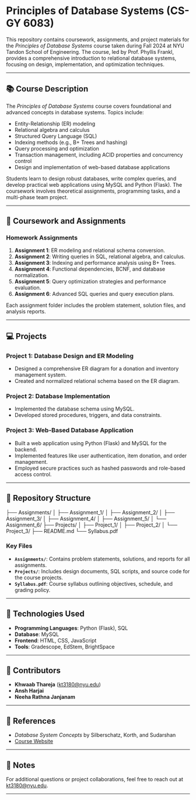 # Principles of Database Systems (CS-GY 6083)

This repository contains coursework, assignments, and project materials for the *Principles of Database Systems* course taken during Fall 2024 at NYU Tandon School of Engineering. The course, led by Prof. Phyllis Frankl, provides a comprehensive introduction to relational database systems, focusing on design, implementation, and optimization techniques.

---

## 📚 Course Description
The *Principles of Database Systems* course covers foundational and advanced concepts in database systems. Topics include:
- Entity-Relationship (ER) modeling
- Relational algebra and calculus
- Structured Query Language (SQL)
- Indexing methods (e.g., B+ Trees and hashing)
- Query processing and optimization
- Transaction management, including ACID properties and concurrency control
- Design and implementation of web-based database applications

Students learn to design robust databases, write complex queries, and develop practical web applications using MySQL and Python (Flask). The coursework involves theoretical assignments, programming tasks, and a multi-phase team project.

---

## 📝 Coursework and Assignments
### Homework Assignments
1. **Assignment 1**: ER modeling and relational schema conversion.
2. **Assignment 2**: Writing queries in SQL, relational algebra, and calculus.
3. **Assignment 3**: Indexing and performance analysis using B+ Trees.
4. **Assignment 4**: Functional dependencies, BCNF, and database normalization.
5. **Assignment 5**: Query optimization strategies and performance evaluation.
6. **Assignment 6**: Advanced SQL queries and query execution plans.

Each assignment folder includes the problem statement, solution files, and analysis reports.

---

## 💻 Projects
### Project 1: Database Design and ER Modeling
- Designed a comprehensive ER diagram for a donation and inventory management system.
- Created and normalized relational schema based on the ER diagram.

### Project 2: Database Implementation
- Implemented the database schema using MySQL.
- Developed stored procedures, triggers, and data constraints.

### Project 3: Web-Based Database Application
- Built a web application using Python (Flask) and MySQL for the backend.
- Implemented features like user authentication, item donation, and order management.
- Employed secure practices such as hashed passwords and role-based access control.

---

## 📂 Repository Structure
 ├── Assignments/ │ ├── Assignment_1/ │ ├── Assignment_2/ │ ├── Assignment_3/ │ ├── Assignment_4/ │ ├── Assignment_5/ │ └── Assignment_6/ ├── Projects/ │ ├── Project_1/ │ ├── Project_2/ │ └── Project_3/ ├── README.md └── Syllabus.pdf

 
### Key Files
- **`Assignments/`**: Contains problem statements, solutions, and reports for all assignments.
- **`Projects/`**: Includes design documents, SQL scripts, and source code for the course projects.
- **`Syllabus.pdf`**: Course syllabus outlining objectives, schedule, and grading policy.

---

## 🚀 Technologies Used
- **Programming Languages**: Python (Flask), SQL
- **Database**: MySQL
- **Frontend**: HTML, CSS, JavaScript
- **Tools**: Gradescope, EdStem, BrightSpace

---

## 🤝 Contributors
- **Khwaab Thareja** ([kt3180@nyu.edu](mailto:kt3180@nyu.edu))
- **Ansh Harjai**
- **Neeha Rathna Janjanam**

---

## 📖 References
- *Database System Concepts* by Silberschatz, Korth, and Sudarshan
- [Course Website](http://www.db-book.com/)

---

## 📌 Notes
For additional questions or project collaborations, feel free to reach out at [kt3180@nyu.edu](mailto:kt3180@nyu.edu).

---
